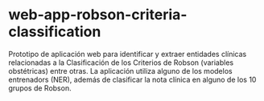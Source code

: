 # web-app-robson-criteria-classification
Prototipo de aplicación web para identificar y extraer entidades clínicas relacionadas a la Clasificación de los Criterios de Robson (variables obstétricas) entre otras. La aplicación utiliza alguno de los modelos entrenadors (NER), además de clasificar la nota clínica en alguno de los 10 grupos de Robson.
